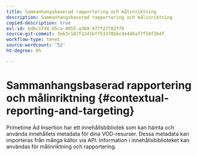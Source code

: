 ```yaml
---
title: Sammanhangsbaserad rapportering och målinriktning
description: Sammanhangsbaserad rapportering och målinriktning
copied-description: true
exl-id: 6d6c1f48-95ca-4055-a369-97ff27782ff0
source-git-commit: 3e63c187f12d1bff53370bbcde4d6a77f58f3b4f
workflow-type: tm+mt
source-wordcount: '52'
ht-degree: 0%

---
```


# Sammanhangsbaserad rapportering och målinriktning {#contextual-reporting-and-targeting}

Primetime Ad Insertion har ett innehållsbibliotek som kan hämta och använda innehållets metadata för dina VOD-resurser. Dessa metadata kan importeras från många källor via API. Information i innehållsbiblioteket kan användas för målinriktning och rapportering.
